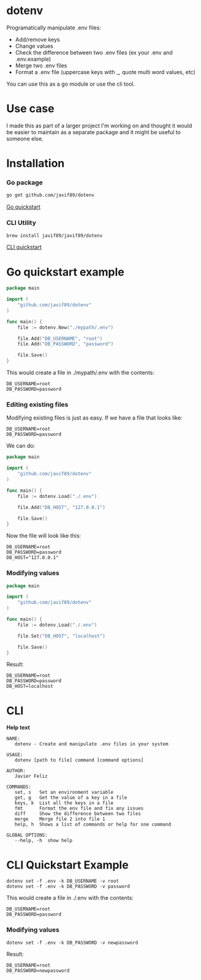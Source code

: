 # dotenv

Programatically manipulate .env files:
- Add/remove keys
- Change values
- Check the difference between two .env files (ex your .env and .env.example)
- Merge two .env files
- Format a .env file (uppercase keys with _, quote multi word values, etc)

You can use this as a go module or use the cli tool.

# Use case

I made this as part of a larger project I'm working on and thought it would be easier to maintain as a separate package and it might be useful to someone else.

# Installation

### Go package

```bash
go get github.com/javif89/dotenv
```

[Go quickstart](#go-quickstart-example)

### CLI Utility

```bash
brew install javif89/javif89/dotenv
```

[CLI quickstart](#cli-quickstart-example)

# Go quickstart example

```go
package main

import (
    "github.com/javif89/dotenv"
)

func main() {
    file := dotenv.New("./mypath/.env")

    file.Add("DB_USERNAME", "root")
    file.Add("DB_PASSWORD", "password")

    file.Save()
}
```

This would create a file in ./mypath/.env with the contents:

```dotenv
DB_USERNAME=root
DB_PASSWORD=password
```

### Editing existing files

Modifying existing files is just as easy. If we have a file that looks like:

```dotenv
DB_USERNAME=root
DB_PASSWORD=password
```

We can do:

```go
package main

import (
    "github.com/javif89/dotenv"
)

func main() {
    file := dotenv.Load("./.env")

    file.Add("DB_HOST", "127.0.0.1")

    file.Save()
}
```

Now the file will look like this:

```dotenv
DB_USERNAME=root
DB_PASSWORD=password
DB_HOST="127.0.0.1"
```

### Modifying values

```go
package main

import (
    "github.com/javif89/dotenv"
)

func main() {
    file := dotenv.Load("./.env")

    file.Set("DB_HOST", "localhost")

    file.Save()
}
```

Result:

```dotenv
DB_USERNAME=root
DB_PASSWORD=password
DB_HOST=localhost
```

# CLI

**Help text**

```
NAME:
   dotenv - Create and manipulate .env files in your system

USAGE:
   dotenv [path to file] command [command options]

AUTHOR:
   Javier Feliz

COMMANDS:
   set, s   Set an environment variable
   get, g   Get the value of a key in a file
   keys, k  List all the keys in a file
   fmt      Format the env file and fix any issues
   diff     Show the difference between two files
   merge    Merge file 2 into file 1
   help, h  Shows a list of commands or help for one command

GLOBAL OPTIONS:
   --help, -h  show help
```

# CLI Quickstart Example

```shell
dotenv set -f .env -k DB_USERNAME -v root
dotenv set -f .env -k DB_PASSWORD -v password
```

This would create a file in ./.env with the contents:

```dotenv
DB_USERNAME=root
DB_PASSWORD=password
```

### Modifying values

```shell
dotenv set -f .env -k DB_PASSWORD -v newpassword
```

Result:

```dotenv
DB_USERNAME=root
DB_PASSWORD=newpassword
```
